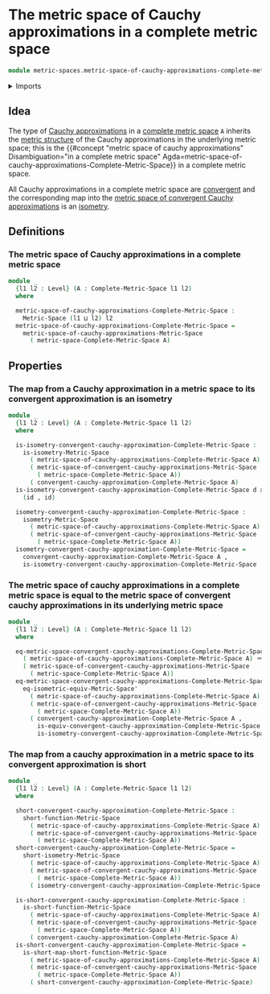 # The metric space of Cauchy approximations in a complete metric space

```agda
module metric-spaces.metric-space-of-cauchy-approximations-complete-metric-spaces where
```

<details><summary>Imports</summary>

```agda
open import elementary-number-theory.positive-rational-numbers

open import foundation.dependent-pair-types
open import foundation.function-types
open import foundation.identity-types
open import foundation.universe-levels

open import metric-spaces.cauchy-approximations-metric-spaces
open import metric-spaces.complete-metric-spaces
open import metric-spaces.dependent-products-metric-spaces
open import metric-spaces.equality-of-metric-spaces
open import metric-spaces.isometries-metric-spaces
open import metric-spaces.metric-space-of-cauchy-approximations-metric-spaces
open import metric-spaces.metric-space-of-convergent-cauchy-approximations-metric-spaces
open import metric-spaces.metric-spaces
open import metric-spaces.short-functions-metric-spaces
```

</details>

## Idea

The type of
[Cauchy approximations](metric-spaces.cauchy-approximations-metric-spaces.md) in
a [complete metric space](metric-spaces.complete-metric-spaces.md) `A` inherits
the
[metric structure](metric-spaces.metric-space-of-cauchy-approximations-metric-spaces.md)
of the Cauchy approximations in the underlying metric space; this is the
{{#concept "metric space of cauchy approximations" Disambiguation="in a complete metric space" Agda=metric-space-of-cauchy-approximations-Complete-Metric-Space}}
in a complete metric space.

All Cauchy approximations in a complete metric space are
[convergent](metric-spaces.convergent-cauchy-approximations-metric-spaces.md)
and the corresponding map into the
[metric space of convergent Cauchy approximations](metric-spaces.metric-space-of-convergent-cauchy-approximations-metric-spaces.md)
is an [isometry](metric-spaces.isometries-metric-spaces.md).

## Definitions

### The metric space of Cauchy approximations in a complete metric space

```agda
module _
  {l1 l2 : Level} (A : Complete-Metric-Space l1 l2)
  where

  metric-space-of-cauchy-approximations-Complete-Metric-Space :
    Metric-Space (l1 ⊔ l2) l2
  metric-space-of-cauchy-approximations-Complete-Metric-Space =
    metric-space-of-cauchy-approximations-Metric-Space
      ( metric-space-Complete-Metric-Space A)
```

## Properties

### The map from a Cauchy approximation in a metric space to its convergent approximation is an isometry

```agda
module _
  {l1 l2 : Level} (A : Complete-Metric-Space l1 l2)
  where

  is-isometry-convergent-cauchy-approximation-Complete-Metric-Space :
    is-isometry-Metric-Space
      ( metric-space-of-cauchy-approximations-Complete-Metric-Space A)
      ( metric-space-of-convergent-cauchy-approximations-Metric-Space
        ( metric-space-Complete-Metric-Space A))
      ( convergent-cauchy-approximation-Complete-Metric-Space A)
  is-isometry-convergent-cauchy-approximation-Complete-Metric-Space d x y =
    (id , id)

  isometry-convergent-cauchy-approximation-Complete-Metric-Space :
    isometry-Metric-Space
      ( metric-space-of-cauchy-approximations-Complete-Metric-Space A)
      ( metric-space-of-convergent-cauchy-approximations-Metric-Space
        ( metric-space-Complete-Metric-Space A))
  isometry-convergent-cauchy-approximation-Complete-Metric-Space =
    convergent-cauchy-approximation-Complete-Metric-Space A ,
    is-isometry-convergent-cauchy-approximation-Complete-Metric-Space
```

### The metric space of cauchy approximations in a complete metric space is equal to the metric space of convergent cauchy approximations in its underlying metric space

```agda
module _
  {l1 l2 : Level} (A : Complete-Metric-Space l1 l2)
  where

  eq-metric-space-convergent-cauchy-approximations-Complete-Metric-Space :
    ( metric-space-of-cauchy-approximations-Complete-Metric-Space A) ＝
    ( metric-space-of-convergent-cauchy-approximations-Metric-Space
      ( metric-space-Complete-Metric-Space A))
  eq-metric-space-convergent-cauchy-approximations-Complete-Metric-Space =
    eq-isometric-equiv-Metric-Space'
      ( metric-space-of-cauchy-approximations-Complete-Metric-Space A)
      ( metric-space-of-convergent-cauchy-approximations-Metric-Space
        ( metric-space-Complete-Metric-Space A))
      ( convergent-cauchy-approximation-Complete-Metric-Space A ,
        is-equiv-convergent-cauchy-approximation-Complete-Metric-Space A ,
        is-isometry-convergent-cauchy-approximation-Complete-Metric-Space A)
```

### The map from a cauchy approximation in a metric space to its convergent approximation is short

```agda
module _
  {l1 l2 : Level} (A : Complete-Metric-Space l1 l2)
  where

  short-convergent-cauchy-approximation-Complete-Metric-Space :
    short-function-Metric-Space
      ( metric-space-of-cauchy-approximations-Complete-Metric-Space A)
      ( metric-space-of-convergent-cauchy-approximations-Metric-Space
        ( metric-space-Complete-Metric-Space A))
  short-convergent-cauchy-approximation-Complete-Metric-Space =
    short-isometry-Metric-Space
      ( metric-space-of-cauchy-approximations-Complete-Metric-Space A)
      ( metric-space-of-convergent-cauchy-approximations-Metric-Space
        ( metric-space-Complete-Metric-Space A))
      ( isometry-convergent-cauchy-approximation-Complete-Metric-Space A)

  is-short-convergent-cauchy-approximation-Complete-Metric-Space :
    is-short-function-Metric-Space
      ( metric-space-of-cauchy-approximations-Complete-Metric-Space A)
      ( metric-space-of-convergent-cauchy-approximations-Metric-Space
        ( metric-space-Complete-Metric-Space A))
      ( convergent-cauchy-approximation-Complete-Metric-Space A)
  is-short-convergent-cauchy-approximation-Complete-Metric-Space =
    is-short-map-short-function-Metric-Space
      ( metric-space-of-cauchy-approximations-Complete-Metric-Space A)
      ( metric-space-of-convergent-cauchy-approximations-Metric-Space
        ( metric-space-Complete-Metric-Space A))
      ( short-convergent-cauchy-approximation-Complete-Metric-Space)
```
